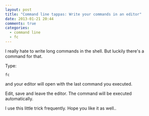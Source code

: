 ```yaml
---
layout: post
title: "Command line tappas: Write your commands in an editor"
date: 2013-01-21 20:44
comments: true
categories: 
  - command line
  - fc
---
```


I really hate to write long commands in the shell. But luckily there's a command for that.

Type:

    fc

and your editor will open with the last command you executed.

Edit, save and leave the editor. The command will be executed
automatically.

I use this little trick frequently. Hope you like it as well..
